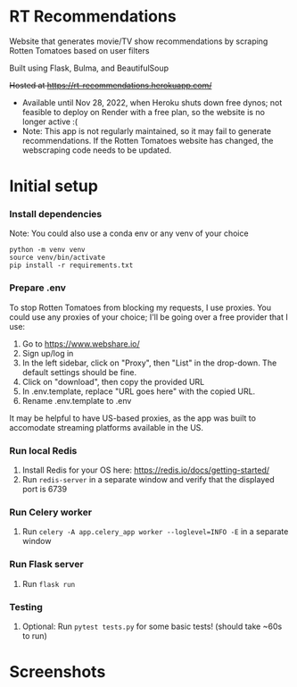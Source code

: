 # RT Recommendations

Website that generates movie/TV show recommendations by scraping Rotten Tomatoes based on user filters

Built using Flask, Bulma, and BeautifulSoup

~~Hosted at https://rt-recommendations.herokuapp.com/~~

- Available until Nov 28, 2022, when Heroku shuts down free dynos; not feasible to deploy on Render with a free plan,
  so the website is no longer active :(
- Note: This app is not regularly maintained, so it may fail to generate recommendations. If the Rotten Tomatoes website has changed, the webscraping code needs to be updated.

# Initial setup
### Install dependencies
Note: You could also use a conda env or any venv of your choice
```
python -m venv venv
source venv/bin/activate
pip install -r requirements.txt
```

### Prepare .env
To stop Rotten Tomatoes from blocking my requests, I use proxies. You could use any proxies of your choice; I'll be going over a free provider that I use:
1. Go to https://www.webshare.io/
2. Sign up/log in
3. In the left sidebar, click on "Proxy", then "List" in the drop-down. The default settings should be fine.
4. Click on "download", then copy the provided URL
5. In .env.template, replace "URL goes here" with the copied URL.
6. Rename .env.template to .env

It may be helpful to have US-based proxies, as the app was built to accomodate streaming platforms available in the US.

### Run local Redis
1. Install Redis for your OS here: https://redis.io/docs/getting-started/
2. Run `redis-server` in a separate window and verify that the displayed port is 6739

### Run Celery worker
1. Run `celery -A app.celery_app worker --loglevel=INFO -E` in a separate window

### Run Flask server
1. Run `flask run`

### Testing
1. Optional: Run `pytest tests.py` for some basic tests! (should take ~60s to run)

# Screenshots
